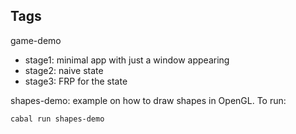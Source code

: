 ## Tags ##

game-demo

* stage1: minimal app with just a window appearing
* stage2: naive state
* stage3: FRP for the state

shapes-demo: example on how to draw shapes in OpenGL. To run:

    cabal run shapes-demo
